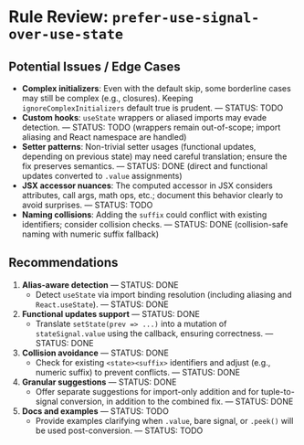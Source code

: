 # Rule Review: `prefer-use-signal-over-use-state`

## Potential Issues / Edge Cases

- __Complex initializers__: Even with the default skip, some borderline cases may still be complex (e.g., closures). Keeping `ignoreComplexInitializers` default true is prudent. — STATUS: TODO
- __Custom hooks__: `useState` wrappers or aliased imports may evade detection. — STATUS: TODO (wrappers remain out-of-scope; import aliasing and React namespace are handled)
- __Setter patterns__: Non-trivial setter usages (functional updates, depending on previous state) may need careful translation; ensure the fix preserves semantics. — STATUS: DONE (direct and functional updates converted to `.value` assignments)
- __JSX accessor nuances__: The computed accessor in JSX considers attributes, call args, math ops, etc.; document this behavior clearly to avoid surprises. — STATUS: TODO
- __Naming collisions__: Adding the `suffix` could conflict with existing identifiers; consider collision checks. — STATUS: DONE (collision-safe naming with numeric suffix fallback)

## Recommendations

1. __Alias-aware detection__ — STATUS: DONE
   - Detect `useState` via import binding resolution (including aliasing and `React.useState`). — STATUS: DONE
2. __Functional updates support__ — STATUS: DONE
   - Translate `setState(prev => ...)` into a mutation of `stateSignal.value` using the callback, ensuring correctness. — STATUS: DONE
3. __Collision avoidance__ — STATUS: DONE
   - Check for existing `<state><suffix>` identifiers and adjust (e.g., numeric suffix) to prevent conflicts. — STATUS: DONE
4. __Granular suggestions__ — STATUS: DONE
   - Offer separate suggestions for import-only addition and for tuple-to-signal conversion, in addition to the combined fix. — STATUS: DONE
5. __Docs and examples__ — STATUS: TODO
   - Provide examples clarifying when `.value`, bare signal, or `.peek()` will be used post-conversion. — STATUS: TODO
